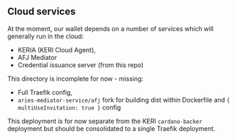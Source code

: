 ## Cloud services
At the moment, our wallet depends on a number of services which will generally run in the cloud:
- KERIA (KERI Cloud Agent),
- AFJ Mediator
- Credential issuance server (from this repo)

This directory is incomplete for now - missing:
- Full Traefik config,
- `aries-mediator-service/afj` fork for building dist within Dockerfile and `{ multiUseInvitation: true }` config

This deployment is for now separate from the KERI `cardano-backer` deployment but should be consolidated to a single Traefik deployment.

